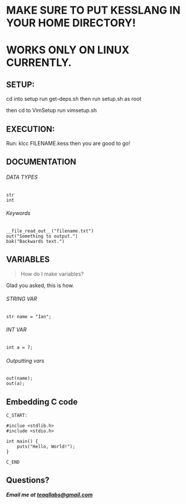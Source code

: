 # MAKE SURE TO PUT KESSLANG IN YOUR HOME DIRECTORY!
# WORKS ONLY ON LINUX CURRENTLY.


## SETUP:

cd into setup
run get-deps.sh
then run setup.sh as root

then cd to VimSetup
run vimsetup.sh

## EXECUTION:

Run: klcc FILENAME.kess
then you are good to go!



## DOCUMENTATION

###### DATA TYPES

```
str
int
```

######  Keywords

```
__file_read_out__("filename.txt")
out("Something to output.")
bak("Backwards text.")
```


## VARIABLES

> How do I make variables?

Glad you asked, this is how.

###### STRING VAR
```
str name = "Ian";
```

###### INT VAR
```
int a = 7;
```


###### Outputting vars

```
out(name);
out(a);
```


## Embedding C code

```
C_START:

#inclue <stdlib.h>
#include <stdio.h>

int main() {
    puts("Hello, World!");
}

C_END

```


## Questions?

***Email me at teaqllabs@gmail.com***
